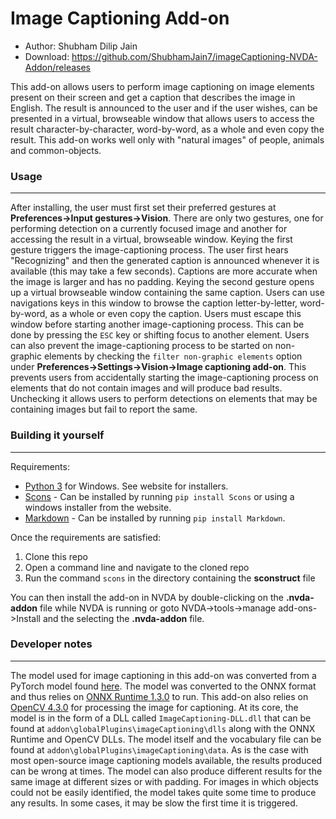 # Image Captioning Add-on

* Author: Shubham Dilip Jain
* Download: https://github.com/ShubhamJain7/imageCaptioning-NVDA-Addon/releases

This add-on allows users to perform image captioning on image elements present on their screen and get a caption that describes the image in English. The result is announced to the user and if the user wishes, can be presented in a virtual, browseable window that allows users to access the result character-by-character, word-by-word, as a whole and even copy the result. This add-on works well only with "natural images" of people, animals and common-objects.

### Usage
----
After installing, the user must first set their preferred gestures at __Preferences->Input gestures->Vision__. There are only two gestures, one for performing detection on a currently focused image and another for accessing the result in a virtual, browseable window. 
Keying the first gesture triggers the image-captioning process. The user first hears "Recognizing" and then the generated caption is announced whenever it is available (this may take a few seconds). Captions are more accurate when the image is larger and has no padding. Keying the second gesture opens up a virtual browseable window containing the same caption. Users can use navigations keys in this window to browse the caption letter-by-letter, word-by-word, as a whole or even copy the caption. Users must escape this window before starting another image-captioning process. This can be done by pressing the `ESC` key or shifting focus to another element.
Users can also prevent the image-captioning process to be started on non-graphic elements by checking the `filter non-graphic elements` option under __Preferences->Settings->Vision->Image captioning add-on__. This prevents users from accidentally starting the image-captioning process on elements that do not contain images and will produce bad results. Unchecking it allows users to perform detections on elements that may be containing images but fail to report the same.


### Building it yourself
----
Requirements:
* [Python 3](http://www.python.org) for Windows. See website for installers.
* [Scons](http://www.scons.org/) - Can be installed by running `pip install Scons` or using a windows installer from the website.
* [Markdown](https://pypi.org/project/Markdown/) - Can be installed by running `pip install Markdown`.

Once the requirements are satisfied:
1. Clone this repo
2. Open a command line and navigate to the cloned repo
3. Run the command `scons` in the directory containing the **sconstruct** file

You can then install the add-on in NVDA by double-clicking on the **.nvda-addon** file while NVDA is running or goto NVDA->tools->manage add-ons->Install and the selecting the **.nvda-addon** file.


### Developer notes
----
The model used for image captioning in this add-on was converted from a PyTorch model found [here](https://github.com/yunjey/pytorch-tutorial/tree/master/tutorials/03-advanced/image_captioning). The model was converted to the ONNX format and thus relies on [ONNX Runtime 1.3.0](https://github.com/microsoft/onnxruntime) to run. This add-on also relies on [OpenCV 4.3.0](https://opencv.org/) for processing the image for captioning. At its core, the model is in the form of a DLL called `ImageCaptioning-DLL.dll` that can be found at `addon\globalPlugins\imageCaptioning\dlls` along with the ONNX Runtime and OpenCV DLLs. The model itself and the vocabulary file can be found at `addon\globalPlugins\imageCaptioning\data`. 
As is the case with most open-source image captioning models available, the results produced can be wrong at times. The model can also produce different results for the same image at different sizes or with padding. For images in which objects could not be easily identified, the model takes quite some time to produce any results. In some cases, it may be slow the first time it is triggered.
